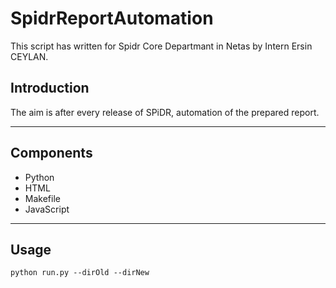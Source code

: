 # SpidrReportAutomation

This script has written for Spidr Core Departmant in Netas by Intern Ersin CEYLAN.

## Introduction


 The aim is after every release of SPiDR, automation of the prepared report.
 

---

## Components


* Python
* HTML
* Makefile
* JavaScript

---

## Usage

  `python run.py --dirOld --dirNew `

